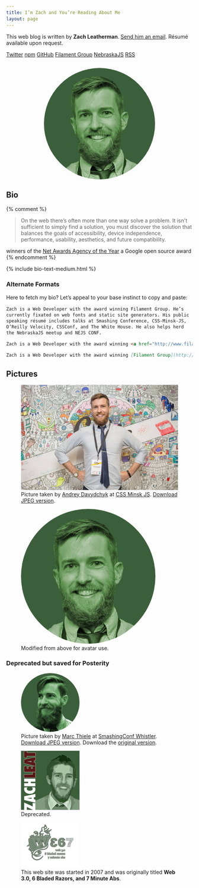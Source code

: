 ```yaml
---
title: I’m Zach and You’re Reading About Me
layout: page
---
```


This web blog is written by **Zach Leatherman**. [Send him an email](mailto:zachleatherman@gmail.com). Résumé available upon request.

<span class="social">
	<a href="https://twitter.com/zachleat" class="social_icon icon-twitter" title="@zachleat on Twitter">Twitter</a>
	<a href="https://www.npmjs.com/~zachleat" class="social_icon icon-npm" title="@zachleat on npm">npm</a>
	<a href="https://github.com/zachleat/" class="social_icon icon-github" title="@zachleat on GitHub">GitHub</a>
	<a href="http://www.filamentgroup.com/" class="social_icon icon-filamentgroup">Filament Group</a>
	<a href="http://nebraskajs.com/" class="social_icon icon-nebraskajs">NebraskaJS</a>
	<a href="/web/feed/" class="social_icon icon-feed" title="Zach Leatherman’s RSS Feed">RSS</a>
</span><!-- /.social -->

<img src="/img/avatar-2017-big.png" alt="Photo of Zach Leatherman’s Bearded Face" style="max-width: 300px; border-radius: 50%; margin: 2em auto 0; display: block">

## Bio

{% comment %}
> On the web there’s often more than one way solve a problem. It isn't sufficient to simply find a solution, you must discover the solution that balances the goals of accessibility, device independence, performance, usability, aesthetics, and future compatibility.

winners of the <a href="https://www.filamentgroup.com/lab/agency-of-year.html">Net Awards Agency of the Year</a> a Google open source award
{% endcomment %}

{% include bio-text-medium.html %}

### Alternate Formats

Here to fetch my bio? Let’s appeal to your base instinct to copy and paste:

<div class="livedemo top left square-bottom" data-demo-label="Plaintext">

``` text
Zach is a Web Developer with the award winning Filament Group. He’s currently fixated on web fonts and static site generators. His public speaking résumé includes talks at Smashing Conference, CSS-Minsk-JS, O’Reilly Velocity, CSSConf, and The White House. He also helps herd the NebraskaJS meetup and NEJS CONF.
```

</div>

<div class="livedemo top left square-bottom" data-demo-label="HTML">

``` html
Zach is a Web Developer with the award winning <a href="http://www.filamentgroup.com/">Filament Group</a>. He’s currently fixated on <a href="https://www.zachleat.com/web/fonts/">web fonts</a> and <a href="https://www.zachleat.com/web/introducing-eleventy/">static site generators</a>. His <a href="https://www.zachleat.com/web/speaking/">public speaking résumé</a> includes talks at Smashing Conference, CSS-Minsk-JS, O’Reilly Velocity, CSSConf, and <a href="https://www.zachleat.com/web/whitehouse/">The White House</a>. He also helps herd the <a href="http://nebraskajs.com">NebraskaJS</a> meetup and <a href="http://nejsconf.com/">NEJS CONF</a>.
```

</div>

<div class="livedemo top left square-bottom" data-demo-label="Markdown">

``` markdown
Zach is a Web Developer with the award winning [Filament Group](http://www.filamentgroup.com/). He’s currently fixated on [web fonts](https://www.zachleat.com/web/fonts/) and [static site generators](https://www.zachleat.com/web/introducing-eleventy/). His [public speaking résumé](https://www.zachleat.com/web/speaking/) includes talks at Smashing Conference, CSS-Minsk-JS, O’Reilly Velocity, CSSConf, and [The White House](https://www.zachleat.com/web/whitehouse/). He also helps herd the [NebraskaJS](http://nebraskajs.com) meetup and [NEJS CONF](http://nejsconf.com/).
```

</div>

## Pictures

<figure>
	<picture>
		<source type="image/webp" srcset="/img/bio-2017.webp">
		<img src="/img/bio-2017.jpg" alt="Just a picture of my face.">
	</picture>
	<figcaption>Picture taken by <a href="https://www.facebook.com/andrey.davydchyk">Andrey Davydchyk</a> at <a href="https://www.facebook.com/cssminskjs/">CSS Minsk JS</a>. <a href="/img/bio-2017.jpg">Download JPEG version</a>.</figcaption>
</figure>

<figure>
	<img src="/img/avatar-2017-big.png" alt="" style="max-width: 363px; border-radius: 50%;">
	<figcaption>Modified from above for avatar use.</figcaption>
</figure>

<!-- <figure>
	<picture>
		<source type="image/webp" srcset="/img/reading.webp">
		<img src="/img/reading.jpg" alt="Reading in the book store, Coding with JavaScript for Dummies.">
	</picture>
	<figcaption><a href="/img/reading.jpg">Download JPEG version</a>.</figcaption>
</figure> -->

### Deprecated but saved for Posterity

<figure>
	<img src="/img/avatar-big.png" alt="" style="width: 158px; border-radius: 50%;">
	<figcaption>Picture taken by <a href="https://twitter.com/marcthiele">Marc Thiele</a> at <a href="https://smashingconf.com/whistler-2014/">SmashingConf Whistler</a>. <a href="/img/bio.jpg">Download JPEG version</a>. Download the <a href="/img/bio.jpg">original version</a>.</figcaption>
</figure>

<figure>
	<img src="/img/avatar-old.png" alt="" style="width: 158px">
	<figcaption>Deprecated.</figcaption>
</figure>

<figure>
	<img src="/web/img/web367.png" alt="Web 367 Logo" style="width: 158px">
	<figcaption>This web site was started in 2007 and was originally titled <strong>Web 3.0, 6 Bladed Razors, and 7 Minute Abs</strong>.</figcaption>
</figure>
